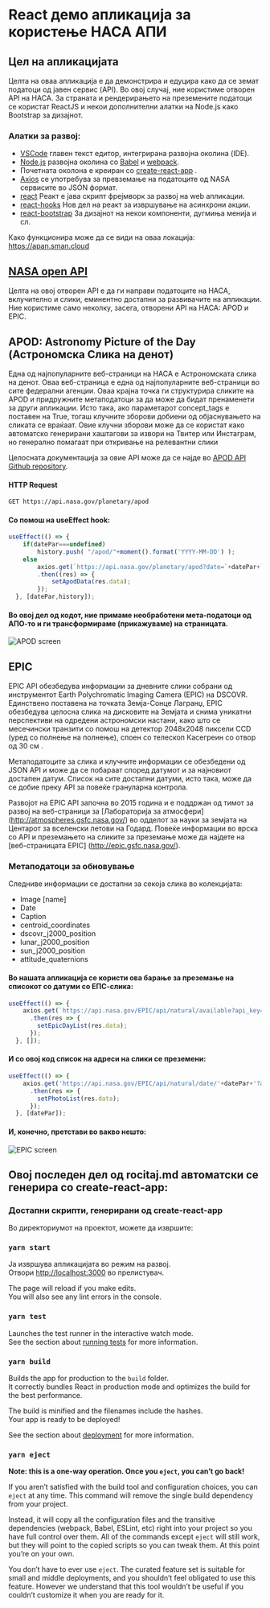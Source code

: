 # React демо апликација за користење НАСА АПИ

## Цел на апликацијата

Целта на оваа апликација е да демонстрира и едуцира како да се земат податоци од јавeн сервис (API). Во овој случај, ние користиме отворен API на НАСА. За страната и рендерирањето на преземените податоци се користат ReactJS и некои дополнителни алатки на Node.js како Bootstrap за дизајнот.

### Алатки за развој:

- [VSCode](https://code.visualstudio.com/) главен текст едитор, интегрирана развојна околина (IDE).
- [Node.js](https://nodejs.org/en/) развојна околина со [Babel]() и [webpack](https://webpack.js.org).
- Почетната околона е креиран со [create-react-app](https://github.com/facebook/create-react-app) .
- [Axios](https://www.npmjs.com/package/axios) се употребува за превземање на податоците од NASA сервисите во JSON формат.
- [react](https://reactjs.org/) Реакт е јава скрипт фрејмворк за развој на web апликации.
- [react-hooks](https://reactjs.org/docs/hooks-intro.html) Нов дел на реакт за извршување на асинхрони акции.
- [react-bootstrap](https://react-bootstrap.github.io/) За дизајнот на некои компоненти, дугмиња менија и сл.
  
  

Како функционира може да се види на оваа локација: https://apan.sman.cloud



## [NASA open API](https://api.nasa.gov/)

Целта на овој отворен API е да ги направи податоците на НАСА, вклучително и слики, еминентно достапни за развивачите на апликации.
Ние користиме само неколку, засега, отворени API на НАСА: APOD и EPIC.

## APOD: Astronomy Picture of the Day (Астрономска Слика на денот)

  Една од најпопуларните веб-страници на НАСА е Астрономската слика на денот. Оваа веб-страница е една од најпопуларните веб-страници во сите федерални агенции. Оваа крајна точка ги структурира сликите на APOD и придружните метаподатоци за да може да бидат пренаменети за други апликации. Исто така, ако параметарот concept_tags е поставен на True, тогаш клучните зборови добиени од објаснувањето на сликата се враќаат. Овие клучни зборови може да се користат како автоматско генерирани хаштагови за извори на Твитер или Инстаграм, но генерално помагаат при откривање на релевантни слики

  Целосната документација за овие API може да се најде во [APOD API Github repository](https://github.com/nasa/apod-api).

#### HTTP Request 

```sh
GET https://api.nasa.gov/planetary/apod
```

#### Со помош на useEffect hook:

```jsx
useEffect(() => {
    if(datePar===undefined)
        history.push( "/apod/"+moment().format('YYYY-MM-DD') );
    else        
        axios.get(`https://api.nasa.gov/planetary/apod?date=`+datePar+`&api_key=<apy-key>`)
        .then((res) => {
            setApodData(res.data);
        });
  }, [datePar,history]);
```
#### Во овој дел од кодот, ние примаме необработени мета-податоци од АПО-то и ги трансформираме (прикажуваме) на страницата.

![APOD screen](https://github.com/AngelaPan82/proektna/blob/master/screens/apod.jpg)

## EPIC

EPIC API обезбедува информации за дневните слики собрани од инструментот Earth Polychromatic Imaging Camera (EPIC) на DSCOVR. Единствено поставена на точката Земја-Сонце Лагранџ, EPIC обезбедува целосна слика на дисковите на Земјата и снима уникатни перспективи на одредени астрономски настани, како што се месечински транзити со помош на детектор 2048x2048 пиксели CCD (уред со полнење на полнење), споен со телескоп Касегреин со отвор од 30 см .

Метаподатоците за слика и клучните информации се обезбедени од JSON API и може да се побараат според датумот и за најновиот достапен датум. Список на сите достапни датуми, исто така, може да се добие преку API за повеќе грануларна контрола.

Развојот на EPIC API започна во 2015 година и е поддржан од тимот за развој на веб-страници за [Лабораторија за атмосфери] (http://atmospheres.gsfc.nasa.gov/) во одделот за науки за земјата на Центарот за вселенски летови на Годард. Повеќе информации во врска со API и преземањето на сликите за преземање може да најдете на [веб-страницата EPIC] (http://epic.gsfc.nasa.gov/).

### Метаподатоци за обновување

Следниве информации се достапни за секоја слика во колекцијата:

- Image [name]
- Date
- Caption
- centroid_coordinates
- dscovr_j2000_position
- lunar_j2000_position
- sun_j2000_position
- attitude_quaternions

#### Во нашата апликација се користи ова барање за преземање на списокот со датуми со ЕПС-слика:

```js
useEffect(() => {
    axios.get(`https://api.nasa.gov/EPIC/api/natural/available?api_key=<apy_key>`)
      .then(res => {
        setEpicDayList(res.data);
      });
  }, []);
```

#### И со овој код список на адреси на слики се преземени:

```jsx
useEffect(() => {
    axios.get('https://api.nasa.gov/EPIC/api/natural/date/'+datePar+'?api_key=<apy-key>')
      .then(res => {
        setPhotoList(res.data);
      });
  }, [datePar]);
```

#### И, конечно, претстави во вакво нешто:

![EPIC screen](https://github.com/AngelaPan82/proektna/blob/master/screens/epic.jpg)


## Овој последен дел од rocitaj.md автоматски се генерира со create-react-app:

### Достапни скрипти, генерирани од create-react-app

Во директориумот на проектот, можете да извршите:

### `yarn start`

Ја извршува апликацијата во режим на развој.\
Отвори [http://localhost:3000](http://localhost:3000) во прелистувач.

The page will reload if you make edits.\
You will also see any lint errors in the console.

### `yarn test`

Launches the test runner in the interactive watch mode.\
See the section about [running tests](https://facebook.github.io/create-react-app/docs/running-tests) for more information.

### `yarn build`

Builds the app for production to the `build` folder.\
It correctly bundles React in production mode and optimizes the build for the best performance.

The build is minified and the filenames include the hashes.\
Your app is ready to be deployed!

See the section about [deployment](https://facebook.github.io/create-react-app/docs/deployment) for more information.

### `yarn eject`

**Note: this is a one-way operation. Once you `eject`, you can’t go back!**

If you aren’t satisfied with the build tool and configuration choices, you can `eject` at any time. This command will remove the single build dependency from your project.

Instead, it will copy all the configuration files and the transitive dependencies (webpack, Babel, ESLint, etc) right into your project so you have full control over them. All of the commands except `eject` will still work, but they will point to the copied scripts so you can tweak them. At this point you’re on your own.

You don’t have to ever use `eject`. The curated feature set is suitable for small and middle deployments, and you shouldn’t feel obligated to use this feature. However we understand that this tool wouldn’t be useful if you couldn’t customize it when you are ready for it.

